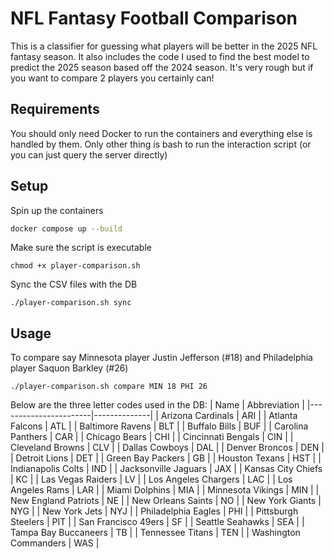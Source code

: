 # NFL Fantasy Football Comparison

This is a classifier for guessing what players will be better in the 2025 NFL fantasy season. It also includes the code I used to find the best model to predict the 2025 season based off the 2024 season. It's very rough but if you want to compare 2 players you certainly can!

## Requirements
You should only need Docker to run the containers and everything else is handled by them. Only other thing is bash to run the interaction script (or you can just query the server directly)

## Setup
Spin up the containers
```sh 
docker compose up --build
```
Make sure the script is executable
```
chmod +x player-comparison.sh
```
Sync the CSV files with the DB
```
./player-comparison.sh sync
```

## Usage
To compare say Minnesota player Justin Jefferson (#18) and Philadelphia player Saquon Barkley (#26)
```
./player-comparison.sh compare MIN 18 PHI 26
```
Below are the three letter codes used in the DB:
| Name                  | Abbreviation |
|-----------------------|--------------|
| Arizona Cardinals     | ARI          |
| Atlanta Falcons       | ATL          |
| Baltimore Ravens      | BLT          |
| Buffalo Bills         | BUF          |
| Carolina Panthers     | CAR          |
| Chicago Bears         | CHI          |
| Cincinnati Bengals    | CIN          |
| Cleveland Browns      | CLV          |
| Dallas Cowboys        | DAL          |
| Denver Broncos        | DEN          |
| Detroit Lions         | DET          |
| Green Bay Packers     | GB           |
| Houston Texans        | HST          |
| Indianapolis Colts    | IND          |
| Jacksonville Jaguars  | JAX          |
| Kansas City Chiefs    | KC           |
| Las Vegas Raiders     | LV           |
| Los Angeles Chargers  | LAC          |
| Los Angeles Rams      | LAR          |
| Miami Dolphins        | MIA          |
| Minnesota Vikings     | MIN          |
| New England Patriots  | NE           |
| New Orleans Saints    | NO           |
| New York Giants       | NYG          |
| New York Jets         | NYJ          |
| Philadelphia Eagles   | PHI          |
| Pittsburgh Steelers   | PIT          |
| San Francisco 49ers   | SF           |
| Seattle Seahawks      | SEA          |
| Tampa Bay Buccaneers  | TB           |
| Tennessee Titans      | TEN          |
| Washington Commanders | WAS          |

